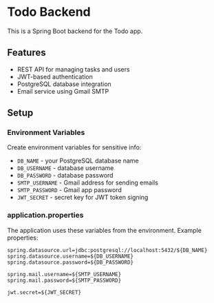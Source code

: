 # Todo Backend

This is a Spring Boot backend for the Todo app.

## Features
- REST API for managing tasks and users
- JWT-based authentication
- PostgreSQL database integration
- Email service using Gmail SMTP

## Setup

### Environment Variables

Create environment variables for sensitive info:

- `DB_NAME` - your PostgreSQL database name  
- `DB_USERNAME` - database username  
- `DB_PASSWORD` - database password  
- `SMTP_USERNAME` - Gmail address for sending emails  
- `SMTP_PASSWORD` - Gmail app password  
- `JWT_SECRET` - secret key for JWT token signing

### application.properties

The application uses these variables from the environment. Example properties:

```properties
spring.datasource.url=jdbc:postgresql://localhost:5432/${DB_NAME}
spring.datasource.username=${DB_USERNAME}
spring.datasource.password=${DB_PASSWORD}

spring.mail.username=${SMTP_USERNAME}
spring.mail.password=${SMTP_PASSWORD}

jwt.secret=${JWT_SECRET}
